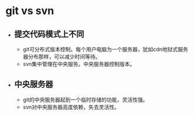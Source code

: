 # git vs svn
* ## 提交代码模式上不同
    * git可分布式版本控制。每个用户电脑为一个服务器，犹如cdn地狱式服务器分布那样，可以减少时间等待。
    * svn集中管理在中央服务。中央服务器控制版本。
* ## 中央服务器
    * git的中央服务器起到一个临时存储的功能，灵活性强。
    * svn对中央服务器高度依赖，失去灵活性。
    